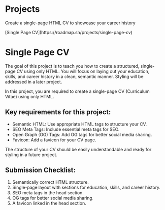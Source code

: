 # Projects 
<p>Create a single-page HTML CV to showcase your career history</p>
[Single Page CV](https://roadmap.sh/projects/single-page-cv)

# Single Page CV
The goal of this project is to teach you how to create a structured, single-page CV using only HTML. You will focus on laying out your education, skills, and career history in a clean, semantic manner. Styling will be addressed in a later project.

In this project, you are required to create a single-page CV (Curriculum Vitae) using only HTML. 

## Key requirements for this project:

<ul>
<li>Semantic HTML: Use appropriate HTML tags to structure your CV.</li>
<li>SEO Meta Tags: Include essential meta tags for SEO.</li>
 <li>Open Graph (OG) Tags: Add OG tags for better social media sharing.</li>
 <li>Favicon: Add a favicon for your CV page.</li>
</ul>
The structure of your CV should be easily understandable and ready for styling in a future project.

## Submission Checklist:
<ol>
  <li>Semantically correct HTML structure.</li>
   <li>Single-page layout with sections for education, skills, and career history.</li>
   <li>SEO meta tags in the head section.</li>
   <li>OG tags for better social media sharing.</li>
   <li>A favicon linked in the head section.</li>
</ol>

